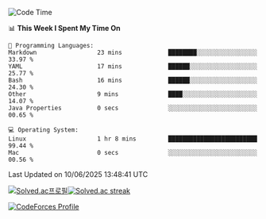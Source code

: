 
<!--START_SECTION:waka-->
![Code Time](http://img.shields.io/badge/Code%20Time-3%2C894%20hrs%2058%20mins-blue)

📊 **This Week I Spent My Time On** 

```text
💬 Programming Languages: 
Markdown                 23 mins             ████████░░░░░░░░░░░░░░░░░   33.97 % 
YAML                     17 mins             ██████░░░░░░░░░░░░░░░░░░░   25.77 % 
Bash                     16 mins             ██████░░░░░░░░░░░░░░░░░░░   24.30 % 
Other                    9 mins              ████░░░░░░░░░░░░░░░░░░░░░   14.07 % 
Java Properties          0 secs              ░░░░░░░░░░░░░░░░░░░░░░░░░   00.65 % 

💻 Operating System: 
Linux                    1 hr 8 mins         █████████████████████████   99.44 % 
Mac                      0 secs              ░░░░░░░░░░░░░░░░░░░░░░░░░   00.56 % 
```


 Last Updated on 10/06/2025 13:48:41 UTC
<!--END_SECTION:waka-->


[![Solved.ac프로필](http://mazassumnida.wtf/api/generate_badge?boj=hckim96)](https://solved.ac/hckim96)[![Solved.ac streak](http://mazandi.herokuapp.com/api?handle=hckim96&theme=dark)](https://solved.ac/hckim96)


[![CodeForces Profile](https://cf.leed.at?id=hckim96)](https://codeforces.com/profile/hckim96)

